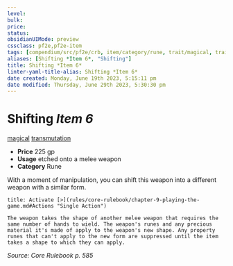```yaml
---
level:
bulk:
price:
status:
obsidianUIMode: preview
cssclass: pf2e,pf2e-item
tags: [compendium/src/pf2e/crb, item/category/rune, trait/magical, trait/transmutation]
aliases: [Shifting *Item 6*, "Shifting"]
title: Shifting *Item 6*
linter-yaml-title-alias: Shifting *Item 6*
date created: Monday, June 19th 2023, 5:15:11 pm
date modified: Thursday, June 29th 2023, 5:30:30 pm
---
```


# Shifting *Item 6*

[magical](rules/traits/magical.md) [transmutation](rules/traits/transmutation.md)  

- **Price** 225 gp
- **Usage** etched onto a melee weapon
- **Category** Rune

With a moment of manipulation, you can shift this weapon into a different weapon with a similar form.

```ad-embed-ability
title: Activate [>](rules/core-rulebook/chapter-9-playing-the-game.md#Actions "Single Action")

The weapon takes the shape of another melee weapon that requires the same number of hands to wield. The weapon's runes and any precious material it's made of apply to the weapon's new shape. Any property runes that can't apply to the new form are suppressed until the item takes a shape to which they can apply.
```

*Source: Core Rulebook p. 585*
